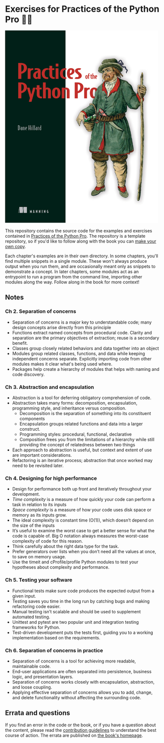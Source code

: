 # Exercises for Practices of the Python Pro 🐍📘

<img src="cover.png" width="500" alt="Practices of the Python Pro, a Manning book by Dane Hillard">

This repository contains the source code for the examples and exercises contained in [Practices of the Python Pro](https://bit.ly/the-python-pro).
The repository is a template repository, so if you'd like to follow along with the book you can [make your own copy](https://github.com/daneah/practices-of-the-python-pro/generate).

Each chapter's examples are in their own directory.
In some chapters, you'll find multiple snippets in a single module.
These won't always produce output when you run them, and are occasionally meant only as snippets to demonstrate a concept.
In later chapters, some modules act as an entrypoint to run a program from the command line, importing other modules along the way.
Follow along in the book for more context!

## Notes
### Ch 2. Separation of concerns
- Separation of concerns is a major key to understandable code; many design concepts arise directly from this principle
- Functions extract named concepts from procedural code. Clarity and separation are the primary objectives of extraction; reuse is a secondary benefit.
- Classes group closely related behaviors and data together into an object
- Modules group related classes, functions, and data while keeping independent concerns separate. Explicitly importing code from other modules makes it clear what's being used where.
- Packages help create a hierarchy of modules that helps with naming and code discovery.

### Ch 3. Abstraction and encapsulation
- Abstraction is a tool for deferring obligatory comprehension of code.
- Abstraction takes many forms: decomposition, encapsulation, programming style, and inheritance versus composition.
    - Decomposition is the separation of something into its constituent components
    - Encapsulation groups related functions and data into a larger construct.
    - Programming styles: procedural, functional, declarative
    - Composition frees you from the limitations of a hierarchy while still providing the concept of relatedness between two things
- Each approach to abstraction is useful, but context and extent of use are important considerations.
- Refactoring is an iterative process; abstraction that once worked may need to be revisited later.

### Ch 4. Designing for high performance
- Design for performance both up front and iteratively throughout your development.
- *Time complexity* is a measure of how quickly your code can perform a task in relation to its inputs
- *Space complexity* is a measure of how your code uses disk space or memory as its inputs grow.
- The ideal complexity is constant time (O(1)), which doesn’t depend on the size of the inputs
- It’s useful to examine the worst case to get a better sense for what the code is capable of. Big O notation always measures the worst-case complexity of code for this reason.
- Think carefully about the right data type for the task.
- Prefer generators over lists when you don’t need all the values at once, to save on memory usage.
- Use the timeit and cProfile/profile Python modules to test your hypotheses about complexity and performance.

### Ch 5. Testing your software
- Functional tests make sure code produces the expected output from a given input.
- Testing saves you time in the long run by catching bugs and making refactoring code easier.
- Manual testing isn’t scalable and should be used to supplement automated testing.
- Unittest and pytest are two popular unit and integration testing frameworks for Python.
- Test-driven development puts the tests first, guiding you to a working implementation based on the requirements.

### Ch 6. Separation of concerns in practice
- Separation of concerns is a tool for achieving more readable, maintainable code.
- End-user applications are often separated into persistence, business logic, and presentation layers.
- Separation of concerns works closely with encapsulation, abstraction, and loose coupling.
- Applying effective separation of concerns allows you to add, change, and delete functionality without affecting the surrounding code.


## Errata and questions

If you find an error in the code or the book, or if you have a question about the content, please read the [contribution guidelines](.github/CONTRIBUTING.md) to understand the best course of action.
The errata are published on [the book's homepage](https://bit.ly/the-python-pro).

